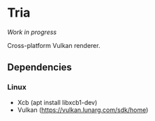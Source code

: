 # Tria

*Work in progress*

Cross-platform Vulkan renderer.

## Dependencies

### Linux

* Xcb (apt install libxcb1-dev)
* Vulkan (https://vulkan.lunarg.com/sdk/home)
